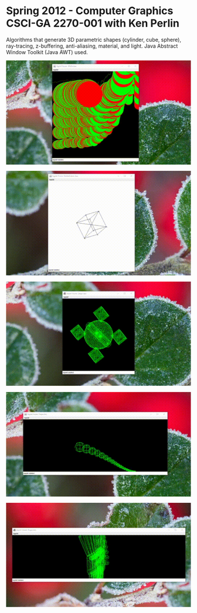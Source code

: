 # Spring 2012 - Computer Graphics CSCI-GA 2270-001 with Ken Perlin
Algorithms that generate 3D parametric shapes (cylinder, cube, sphere), ray-tracing, z-buffering, anti-aliasing, material, and light. Java Abstract Window Toolkit (Java AWT) used.

![](https://github.com/ffmaer/Computer-Graphics/blob/2020/gifs/sp500.gif?raw=true)

![](https://github.com/ffmaer/Computer-Graphics/blob/2020/gifs/cube.gif?raw=true)

![](https://github.com/ffmaer/Computer-Graphics/blob/2020/gifs/space-station.gif?raw=true)

![](https://github.com/ffmaer/Computer-Graphics/blob/2020/gifs/worm.gif?raw=true)

![](https://github.com/ffmaer/Computer-Graphics/blob/2020/gifs/gibbon.gif?raw=true)
